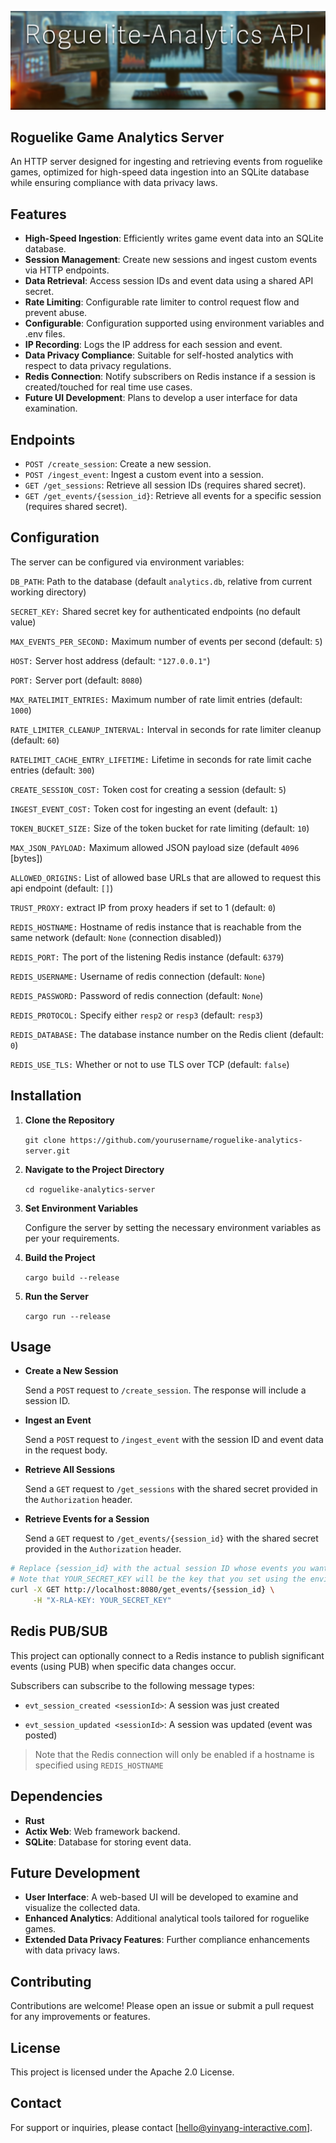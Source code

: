 ![Roguelike Game Analytics Server](__assets/roguelike-analytics-api.jpg)

## Roguelike Game Analytics Server

An HTTP server designed for ingesting and retrieving events from roguelike games, optimized for high-speed data ingestion into an SQLite database while ensuring compliance with data privacy laws.

## Features

*   **High-Speed Ingestion**: Efficiently writes game event data into an SQLite database.
*   **Session Management**: Create new sessions and ingest custom events via HTTP endpoints.
*   **Data Retrieval**: Access session IDs and event data using a shared API secret.
*   **Rate Limiting**: Configurable rate limiter to control request flow and prevent abuse.
*   **Configurable**: Configuration supported using environment variables and .env files.
*   **IP Recording**: Logs the IP address for each session and event.
*   **Data Privacy Compliance**: Suitable for self-hosted analytics with respect to data privacy regulations.
*   **Redis Connection**: Notify subscribers on Redis instance if a session is created/touched for real time use cases.
*   **Future UI Development**: Plans to develop a user interface for data examination.

## Endpoints

*   `POST /create_session`: Create a new session.
*   `POST /ingest_event`: Ingest a custom event into a session.
*   `GET /get_sessions`: Retrieve all session IDs (requires shared secret).
*   `GET /get_events/{session_id}`: Retrieve all events for a specific session (requires shared secret).

## Configuration

The server can be configured via environment variables:

`DB_PATH`: Path to the database (default `analytics.db`, relative from current working directory)

`SECRET_KEY:` Shared secret key for authenticated endpoints (no default value)

`MAX_EVENTS_PER_SECOND:` Maximum number of events per second (default: `5`)

`HOST:` Server host address (default: `"127.0.0.1"`)

`PORT:` Server port (default: `8080`)

`MAX_RATELIMIT_ENTRIES:` Maximum number of rate limit entries (default: `1000`)

`RATE_LIMITER_CLEANUP_INTERVAL:` Interval in seconds for rate limiter cleanup (default: `60`)

`RATELIMIT_CACHE_ENTRY_LIFETIME:` Lifetime in seconds for rate limit cache entries (default: `300`)

`CREATE_SESSION_COST:` Token cost for creating a session (default: `5`)

`INGEST_EVENT_COST:` Token cost for ingesting an event (default: `1`)

`TOKEN_BUCKET_SIZE:` Size of the token bucket for rate limiting (default: `10`)

`MAX_JSON_PAYLOAD:` Maximum allowed JSON payload size (default `4096` [bytes])

`ALLOWED_ORIGINS:` List of allowed base URLs that are allowed to request this api endpoint (default: `[]`)

`TRUST_PROXY:` extract IP from proxy headers if set to 1 (default: `0`)

`REDIS_HOSTNAME:` Hostname of redis instance that is reachable from the same network (default: `None` (connection disabled))

`REDIS_PORT:` The port of the listening Redis instance (default: `6379`)

`REDIS_USERNAME:` Username of redis connection (default: `None`)

`REDIS_PASSWORD:` Password of redis connection (default: `None`)

`REDIS_PROTOCOL:` Specify either `resp2` or `resp3` (default: `resp3`)

`REDIS_DATABASE:` The database instance number on the Redis client (default: `0`)

`REDIS_USE_TLS:` Whether or not to use TLS over TCP (default: `false`)

## Installation

1.  **Clone the Repository**
    
    `git clone https://github.com/yourusername/roguelike-analytics-server.git`
    
2.  **Navigate to the Project Directory**
    
    `cd roguelike-analytics-server`
    
3.  **Set Environment Variables**
    
    Configure the server by setting the necessary environment variables as per your requirements.
    
4.  **Build the Project**
    
    `cargo build --release`
    
5.  **Run the Server**
    
    `cargo run --release`
    

## Usage

*   **Create a New Session**
    
    Send a `POST` request to `/create_session`. The response will include a session ID.
    
*   **Ingest an Event**
    
    Send a `POST` request to `/ingest_event` with the session ID and event data in the request body.
    
*   **Retrieve All Sessions**
    
    Send a `GET` request to `/get_sessions` with the shared secret provided in the `Authorization` header.
    
*   **Retrieve Events for a Session**
    
    Send a `GET` request to `/get_events/{session_id}` with the shared secret provided in the `Authorization` header.

```bash
# Replace {session_id} with the actual session ID whose events you want to retrieve. 
# Note that YOUR_SECRET_KEY will be the key that you set using the environment variable SECRET_KEY.
curl -X GET http://localhost:8080/get_events/{session_id} \
     -H "X-RLA-KEY: YOUR_SECRET_KEY"
```
    

## Redis PUB/SUB

This project can optionally connect to a Redis instance to publish significant events (using PUB) when specific data changes occur.

Subscribers can subscribe to the following message types:

- `evt_session_created <sessionId>`: A session was just created

- `evt_session_updated <sessionId>`: A session was updated (event was posted)

> Note that the Redis connection will only be enabled if a hostname is specified using `REDIS_HOSTNAME`

## Dependencies

*   **Rust**
*   **Actix Web**: Web framework backend.
*   **SQLite**: Database for storing event data.

## Future Development

*   **User Interface**: A web-based UI will be developed to examine and visualize the collected data.
*   **Enhanced Analytics**: Additional analytical tools tailored for roguelike games.
*   **Extended Data Privacy Features**: Further compliance enhancements with data privacy laws.

## Contributing

Contributions are welcome! Please open an issue or submit a pull request for any improvements or features.

## License

This project is licensed under the Apache 2.0 License.

## Contact

For support or inquiries, please contact \[hello@yinyang-interactive.com\].
